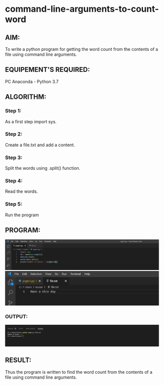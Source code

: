 # command-line-arguments-to-count-word
## AIM:
To write a python program for getting the word count from the contents of a file using command line arguments.
## EQUIPEMENT'S REQUIRED: 
PC
Anaconda - Python 3.7
## ALGORITHM: 
### Step 1:
As a first step import sys.
### Step 2: 
 Create a file.txt and add a content.
### Step 3: 
Split the words using .split() function.
### Step 4:  
Read the words.
### Step 5: 
Run the program


## PROGRAM:
![output](./e1.jpeg)
![output](./e2.jpeg)
### OUTPUT:
![output](./e3.jpeg)


## RESULT:
Thus the program is written to find the word count from the contents of a file using command line arguments.
